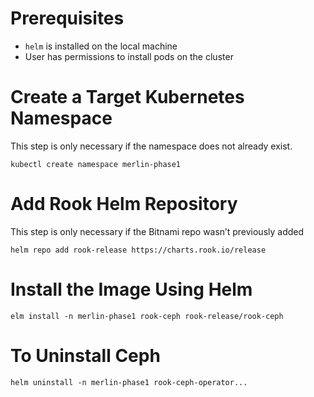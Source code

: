 

# Prerequisites

-   `helm` is installed on the local machine
-   User has permissions to install pods on the cluster


# Create a Target Kubernetes Namespace

This step is only necessary if the namespace does not already exist.

    kubectl create namespace merlin-phase1


# Add Rook Helm Repository

This step is only necessary if the Bitnami repo wasn&rsquo;t previously added

    helm repo add rook-release https://charts.rook.io/release


# Install the Image Using Helm

    elm install -n merlin-phase1 rook-ceph rook-release/rook-ceph


# To Uninstall Ceph

    helm uninstall -n merlin-phase1 rook-ceph-operator...

